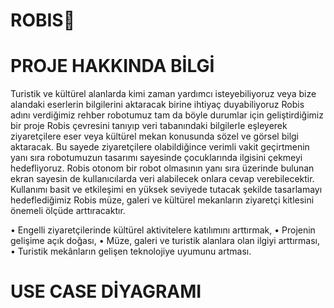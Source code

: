 # ROBIS🤖

# PROJE HAKKINDA BİLGİ

Turistik ve kültürel alanlarda kimi zaman yardımcı isteyebiliyoruz veya bize alandaki eserlerin bilgilerini aktaracak birine ihtiyaç duyabiliyoruz Robis  adını verdiğimiz rehber robotumuz tam da böyle durumlar için geliştirdiğimiz bir proje Robis çevresini tanıyıp  veri tabanındaki bilgilerle eşleyerek ziyaretçilere eser veya kültürel mekan konusunda sözel ve görsel bilgi aktaracak. Bu sayede ziyaretçilere olabildiğince verimli vakit geçirtmenin yanı sıra robotumuzun tasarımı sayesinde çocuklarında ilgisini çekmeyi hedefliyoruz. Robis otonom bir robot olmasının yanı sıra üzerinde bulunan ekran sayesin de kullanıcılarda veri alabilecek onlara cevap verebilecektir. Kullanımı basit ve etkileşimi en yüksek seviyede tutacak şekilde tasarlamayı hedeflediğimiz Robis müze, galeri ve kültürel mekanların ziyaretçi kitlesini önemeli ölçüde arttıracaktır.  

•	Engelli ziyaretçilerinde kültürel aktivitelere katılımını arttırmak,
•	Projenin gelişime açık doğası, 
•	Müze, galeri ve turistik alanlara olan ilgiyi arttırması,
•	Turistik mekânların gelişen teknolojiye uyumunu artması. 

# USE CASE DİYAGRAMI

